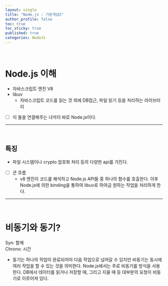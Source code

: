 ```yaml
---
layout: single
title: "Node.js : 기본개념2"
author_profile: false
toc: true
toc_sticky: true
published: true
categories: NodeJs
---
```


<br>

# Node.js 이해

* 자바스크립트 엔진 V8
* libuv
  - 자바스크립트 코드를 읽는 것 외에 DB접근, 파일 읽기 등을 처리하는 라이브러리

- [ ] 이 둘을 연결해주는 녀석이 바로 Node.js이다.

<hr>
<br>

## 특징

* 파일 시스템이나 crypto 암호화 처리 등의 다양한 api를 가진다.

- [ ] 큰 흐름
  * v8 엔진이 코드를 해석하고 Node.js API들 중 하나의 함수를 호출한다. 이후 Node.js에 의한 binding을 통하여 libuv로 하여금 원하는 작업을 처리하게 한다.

<hr>
<br>

# 비동기와 동기?

<div class="notice--info">Syn: 함께<br>Chrono: 시간</div>

* 동기는 하나의 작업이 완료되어야 다음 작업으로 넘어갈 수 있지만 비동기는 동시에 여러 작업을 할 수 있는 것을 의미한다. Node.js에서는 주로 비동기를 방식을 사용한다. DB에서 데이터를 읽거나 저장할 때, 그리고 지울 때 등 대부분의 요청이 비동기로 이루어져 있다.